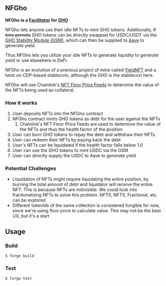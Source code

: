 ## NFGho

**NFGho is a [Facilitator](https://docs.gho.xyz/concepts/how-gho-works/gho-facilitators) for [GHO](https://docs.gho.xyz/)**

NFGho lets anyone use their idle NFTs to mint GHO tokens. Additionally, ~~if time permits~~ GHO tokens can be directly swapped for USDC/USDT via the [GHO Stability Module (GSM)](https://governance.aave.com/t/gho-stability-module-update/14442), which can then be supplied to [Aave](https://aave.com/) to generate yield.

Thus NFGho lets you utilize your idle NFTs to generate liquidity to generate yield or use elsewhere in DeFi.

NFGho is an evolution of a previous project of mine called [YieldNFT](https://bit.ly/YieldNFT) and a twist on CDP-based stablecoin, although the GHO is the stablecoin here.

NFGho will use Chainlink's [NFT Floor Price Feeds](https://docs.chain.link/data-feeds/nft-floor-price) to determine the value of the NFTs being used as collateral.

### How it works

1. User deposits NFTs into the NFGho contract
2. NFGho contract mints GHO tokens as debt for the user against the NFTs
   1. Chainlink's NFT Floor Price Feeds are used to determine the value of the NFTs and thus the health factor of the position
3. User can burn GHO tokens to repay the debt and withdraw their NFTs
4. User can redeem their NFTs by paying back the debt
5. User's NFTs can be liquidated if the health factor falls below 1.0
6. User can use the GHO tokens to mint USDC via the GSM
7. User can directly supply the USDC to Aave to generate yield

### Potential Challenges

- Liquidation of NFTs might require liquidating the entire position, by burning the total amount of debt and liquidator will receive the entire NFT. This is because NFTs are indivisible. We could look into fractionalizing NFTs to solve this problem. NFTfi, NFTX, Fractional, etc. can be explored
- Different tokenIds of the same collection is considered fungible for now, since we're using floor price to calculate value. This may not be the best UX, but it's a start

## Usage

### Build

```shell
$ forge build
```

### Test

```shell
$ forge test
```
